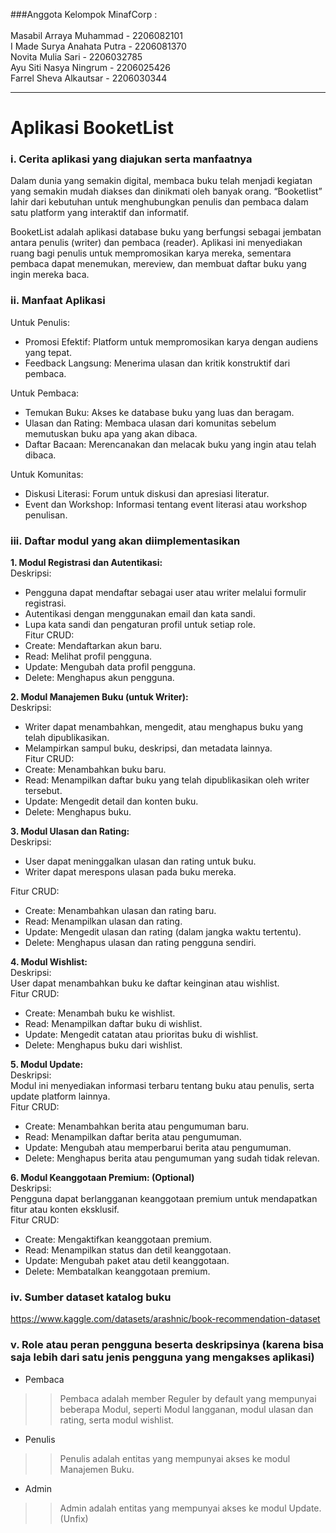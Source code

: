 ###Anggota Kelompok MinafCorp : <br><br>
Masabil Arraya Muhammad  - 2206082101 <br>
I Made Surya Anahata Putra - 2206081370 <br>
Novita Mulia Sari - 2206032785 <br>
Ayu Siti Nasya Ningrum - 2206025426 <br>
Farrel Sheva Alkautsar - 2206030344 <br>

---

# Aplikasi BooketList

### i. Cerita aplikasi yang diajukan serta manfaatnya

Dalam dunia yang semakin digital, membaca buku telah menjadi kegiatan yang semakin mudah diakses dan dinikmati oleh banyak orang. “Booketlist” lahir dari kebutuhan untuk menghubungkan penulis dan pembaca dalam satu platform yang interaktif dan informatif.

BooketList adalah aplikasi database buku yang berfungsi sebagai jembatan antara penulis (writer) dan pembaca (reader). Aplikasi ini menyediakan ruang bagi penulis untuk mempromosikan karya mereka, sementara pembaca dapat menemukan, mereview, dan membuat daftar buku yang ingin mereka baca.

### ii. Manfaat Aplikasi

Untuk Penulis:

- Promosi Efektif: Platform untuk mempromosikan karya dengan audiens yang tepat.
- Feedback Langsung: Menerima ulasan dan kritik konstruktif dari pembaca.

Untuk Pembaca:

- Temukan Buku: Akses ke database buku yang luas dan beragam.
- Ulasan dan Rating: Membaca ulasan dari komunitas sebelum memutuskan buku apa yang akan dibaca.
- Daftar Bacaan: Merencanakan dan melacak buku yang ingin atau telah dibaca.



Untuk Komunitas:

- Diskusi Literasi: Forum untuk diskusi dan apresiasi literatur.
- Event dan Workshop: Informasi tentang event literasi atau workshop penulisan.


### iii. Daftar modul yang akan diimplementasikan

**1. Modul Registrasi dan Autentikasi:** <br>
Deskripsi: <br>
- Pengguna dapat mendaftar sebagai user atau writer melalui formulir registrasi.
- Autentikasi dengan menggunakan email dan kata sandi.
- Lupa kata sandi dan pengaturan profil untuk setiap role. <br>
Fitur CRUD:
- Create: Mendaftarkan akun baru.
- Read: Melihat profil pengguna.
- Update: Mengubah data profil pengguna.
- Delete: Menghapus akun pengguna.
 
**2. Modul Manajemen Buku (untuk Writer):** <br>
Deskripsi: <br>
- Writer dapat menambahkan, mengedit, atau menghapus buku yang telah dipublikasikan.
- Melampirkan sampul buku, deskripsi, dan metadata lainnya. <br>
Fitur CRUD: <br>
- Create: Menambahkan buku baru.
- Read: Menampilkan daftar buku yang telah dipublikasikan oleh writer tersebut.
- Update: Mengedit detail dan konten buku.
- Delete: Menghapus buku.
 
**3. Modul Ulasan dan Rating:** <br>
Deskripsi: <br>
- User dapat meninggalkan ulasan dan rating untuk buku.
- Writer dapat merespons ulasan pada buku mereka.<br>

Fitur CRUD: 
- Create: Menambahkan ulasan dan rating baru.
- Read: Menampilkan ulasan dan rating.
- Update: Mengedit ulasan dan rating (dalam jangka waktu tertentu).
- Delete: Menghapus ulasan dan rating pengguna sendiri.
 
**4. Modul Wishlist:** <br>
Deskripsi: <br>
User dapat menambahkan buku ke daftar keinginan atau wishlist. <br>
Fitur CRUD: 
- Create: Menambah buku ke wishlist.
- Read: Menampilkan daftar buku di wishlist.
- Update: Mengedit catatan atau prioritas buku di wishlist.
- Delete: Menghapus buku dari wishlist.
  
**5. Modul Update:** <br>
Deskripsi: <br>
Modul ini menyediakan informasi terbaru tentang buku atau penulis, serta update platform lainnya.<br>
Fitur CRUD: 
- Create: Menambahkan berita atau pengumuman baru.
- Read: Menampilkan daftar berita atau pengumuman.
- Update: Mengubah atau memperbarui berita atau pengumuman.
- Delete: Menghapus berita atau pengumuman yang sudah tidak relevan.
  
**6. Modul Keanggotaan Premium: (Optional)** <br>
Deskripsi: <br>
Pengguna dapat berlangganan keanggotaan premium untuk mendapatkan fitur atau konten eksklusif. <br>
Fitur CRUD: 
- Create: Mengaktifkan keanggotaan premium.
- Read: Menampilkan status dan detil keanggotaan.
- Update: Mengubah paket atau detil keanggotaan.
- Delete: Membatalkan keanggotaan premium.
 



### iv. Sumber dataset katalog buku

https://www.kaggle.com/datasets/arashnic/book-recommendation-dataset

### v. Role atau peran pengguna beserta deskripsinya (karena bisa saja lebih dari satu jenis pengguna yang mengakses aplikasi)
- Pembaca
>> Pembaca adalah member Reguler by default yang mempunyai beberapa Modul, seperti Modul langganan, modul ulasan dan rating, serta modul wishlist.
- Penulis
>> Penulis adalah entitas yang mempunyai akses ke modul Manajemen Buku.
- Admin
>> Admin adalah entitas yang mempunyai akses ke modul Update. (Unfix)
